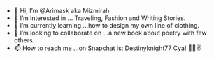 - 👋 Hi, I’m @Arimask aka Mizmirah 
- 👀 I’m interested in ... Traveling, Fashion and Writing Stories.
- 🌱 I’m currently learning ...how to design my own line of clothing. 
- 💞️ I’m looking to collaborate on ...a new book about poetry with few others. 
- 📫 How to reach me ...on Snapchat is: Destinyknight77 
Cya! 🥰💯✌️
<!---
Arimask/Arimask is a ✨ special ✨ repository because its `README.md` (this file) appears on your GitHub profile.
You can click the Preview link to take a look at your changes.
--->
